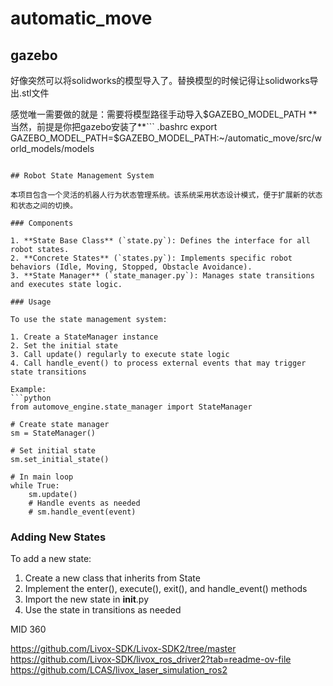 # automatic_move

## gazebo
好像突然可以将solidworks的模型导入了。替换模型的时候记得让solidworks导出.stl文件

感觉唯一需要做的就是：需要将模型路径手动导入$GAZEBO_MODEL_PATH **当然，前提是你把gazebo安装了**``` .bashrc
export GAZEBO_MODEL_PATH=$GAZEBO_MODEL_PATH:~/automatic_move/src/world_models/models
```

## Robot State Management System

本项目包含一个灵活的机器人行为状态管理系统。该系统采用状态设计模式，便于扩展新的状态和状态之间的切换。

### Components

1. **State Base Class** (`state.py`): Defines the interface for all robot states.
2. **Concrete States** (`states.py`): Implements specific robot behaviors (Idle, Moving, Stopped, Obstacle Avoidance).
3. **State Manager** (`state_manager.py`): Manages state transitions and executes state logic.

### Usage

To use the state management system:

1. Create a StateManager instance
2. Set the initial state
3. Call update() regularly to execute state logic
4. Call handle_event() to process external events that may trigger state transitions

Example:
```python
from automove_engine.state_manager import StateManager

# Create state manager
sm = StateManager()

# Set initial state
sm.set_initial_state()

# In main loop
while True:
    sm.update()
    # Handle events as needed
    # sm.handle_event(event)
```

### Adding New States

To add a new state:
1. Create a new class that inherits from State
2. Implement the enter(), execute(), exit(), and handle_event() methods
3. Import the new state in __init__.py
4. Use the state in transitions as needed


MID 360 

https://github.com/Livox-SDK/Livox-SDK2/tree/master
https://github.com/Livox-SDK/livox_ros_driver2?tab=readme-ov-file
https://github.com/LCAS/livox_laser_simulation_ros2